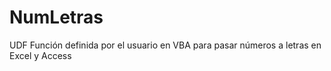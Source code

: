 # NumLetras
UDF Función definida por el usuario en VBA para pasar números a letras en Excel y Access
